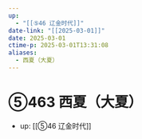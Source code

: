 ```yaml
---
up:
  - "[[⑤46 辽金时代]]"
date-link: "[[2025-03-01]]"
date: 2025-03-01
ctime-p: 2025-03-01T13:31:08
aliases:
  - 西夏（大夏）
---
```


# ⑤463 西夏（大夏）

- up: [[⑤46 辽金时代]]
